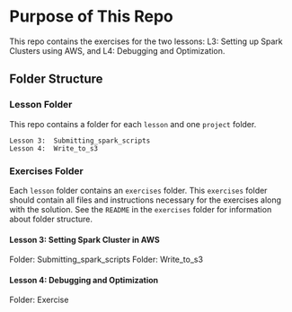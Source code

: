 # Purpose of This Repo

This repo contains the exercises for the two lessons: L3:  Setting up Spark Clusters using AWS, and L4:  Debugging and Optimization.  

## Folder Structure

### Lesson Folder

This repo contains a folder for each `lesson` and one `project` folder.

```
Lesson 3:  Submitting_spark_scripts
Lesson 4:  Write_to_s3

```

### Exercises Folder

Each `lesson` folder contains an `exercises` folder. This `exercises` folder should contain all files and instructions necessary for the exercises along with the solution. See the `README` in the `exercises` folder for information about folder structure.

#### Lesson 3:  Setting Spark Cluster in AWS
Folder: Submitting_spark_scripts
Folder: Write_to_s3

#### Lesson 4:  Debugging and Optimization
Folder: Exercise 
